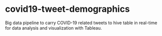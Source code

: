 # covid19-tweet-demographics

Big data pipeline to carry COVID-19 related tweets to hive table in
real-time for data analysis and visualization with Tableau.
